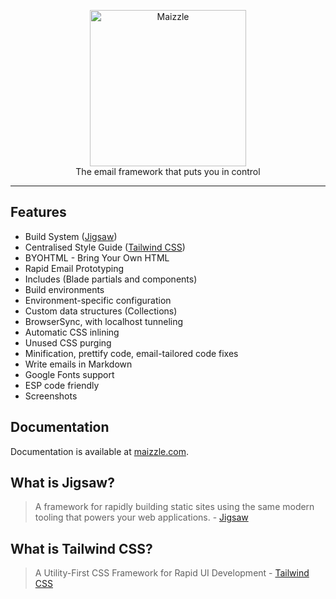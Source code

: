 <p align="center">
    <a href="https://maizzle.com/" target="_blank">
        <img width="250" src="https://maizzle.com/img/maizzle.svg" alt="Maizzle">
    </a>
    <br>
    The email framework that puts you in control
</p>

------

## Features

- Build System ([Jigsaw](#what-is-jigsaw))
- Centralised Style Guide ([Tailwind CSS](#what-is-tailwind-css))
- BYOHTML - Bring Your Own HTML
- Rapid Email Prototyping
- Includes (Blade partials and components)
- Build environments
- Environment-specific configuration
- Custom data structures (Collections)
- BrowserSync, with localhost tunneling
- Automatic CSS inlining
- Unused CSS purging
- Minification, prettify code, email-tailored code fixes
- Write emails in Markdown
- Google Fonts support
- ESP code friendly
- Screenshots

## Documentation

Documentation is available at [maizzle.com](https://maizzle.com/).

## What is Jigsaw?

> A framework for rapidly building static sites using the same modern tooling that powers your web applications. - [Jigsaw](http://jigsaw.tighten.co/)

## What is Tailwind CSS?

> A Utility-First CSS Framework for Rapid UI Development - [Tailwind CSS](https://tailwindcss.com/)

